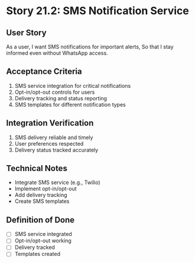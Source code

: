 # Story 21.2: SMS Notification Service

## User Story
As a user,
I want SMS notifications for important alerts,
So that I stay informed even without WhatsApp access.

## Acceptance Criteria
1. SMS service integration for critical notifications
2. Opt-in/opt-out controls for users
3. Delivery tracking and status reporting
4. SMS templates for different notification types

## Integration Verification
1. SMS delivery reliable and timely
2. User preferences respected
3. Delivery status tracked accurately

## Technical Notes
- Integrate SMS service (e.g., Twilio)
- Implement opt-in/opt-out
- Add delivery tracking
- Create SMS templates

## Definition of Done
- [ ] SMS service integrated
- [ ] Opt-in/opt-out working
- [ ] Delivery tracked
- [ ] Templates created